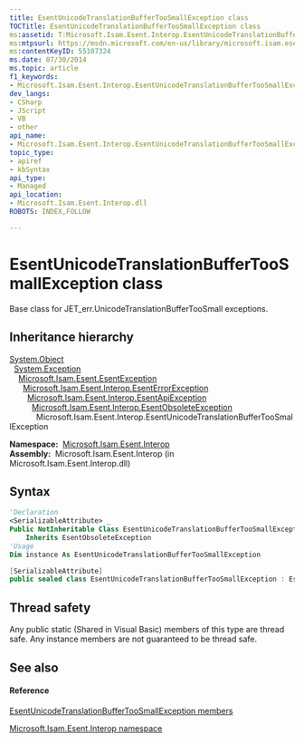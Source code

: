 ```yaml
---
title: EsentUnicodeTranslationBufferTooSmallException class
TOCTitle: EsentUnicodeTranslationBufferTooSmallException class
ms:assetid: T:Microsoft.Isam.Esent.Interop.EsentUnicodeTranslationBufferTooSmallException
ms:mtpsurl: https://msdn.microsoft.com/en-us/library/microsoft.isam.esent.interop.esentunicodetranslationbuffertoosmallexception(v=EXCHG.10)
ms:contentKeyID: 55107324
ms.date: 07/30/2014
ms.topic: article
f1_keywords:
- Microsoft.Isam.Esent.Interop.EsentUnicodeTranslationBufferTooSmallException
dev_langs:
- CSharp
- JScript
- VB
- other
api_name: 
- Microsoft.Isam.Esent.Interop.EsentUnicodeTranslationBufferTooSmallException
topic_type: 
- apiref
- kbSyntax
api_type: 
- Managed
api_location: 
- Microsoft.Isam.Esent.Interop.dll
ROBOTS: INDEX,FOLLOW

---
```


# EsentUnicodeTranslationBufferTooSmallException class

Base class for JET_err.UnicodeTranslationBufferTooSmall exceptions.

## Inheritance hierarchy

[System.Object](https://docs.microsoft.com/dotnet/api/system.object?redirectedfrom=MSDN)  
  [System.Exception](https://docs.microsoft.com/dotnet/api/system.exception?redirectedfrom=MSDN)  
    [Microsoft.Isam.Esent.EsentException](dn292088\(v=exchg.10\).md)  
      [Microsoft.Isam.Esent.Interop.EsentErrorException](dn274314\(v=exchg.10\).md)  
        [Microsoft.Isam.Esent.Interop.EsentApiException](dn334231\(v=exchg.10\).md)  
          [Microsoft.Isam.Esent.Interop.EsentObsoleteException](dn319668\(v=exchg.10\).md)  
            Microsoft.Isam.Esent.Interop.EsentUnicodeTranslationBufferTooSmallException  

**Namespace:**  [Microsoft.Isam.Esent.Interop](hh596136\(v=exchg.10\).md)  
**Assembly:**  Microsoft.Isam.Esent.Interop (in Microsoft.Isam.Esent.Interop.dll)

## Syntax

``` vb
'Declaration
<SerializableAttribute> _
Public NotInheritable Class EsentUnicodeTranslationBufferTooSmallException _
    Inherits EsentObsoleteException
'Usage
Dim instance As EsentUnicodeTranslationBufferTooSmallException
```

``` csharp
[SerializableAttribute]
public sealed class EsentUnicodeTranslationBufferTooSmallException : EsentObsoleteException
```

## Thread safety

Any public static (Shared in Visual Basic) members of this type are thread safe. Any instance members are not guaranteed to be thread safe.

## See also

#### Reference

[EsentUnicodeTranslationBufferTooSmallException members](dn350824\(v=exchg.10\).md)

[Microsoft.Isam.Esent.Interop namespace](hh596136\(v=exchg.10\).md)

